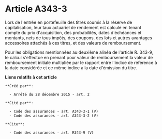 # Article A343-3

Lors de l'entrée en portefeuille des titres soumis à la réserve de capitalisation, leur taux actuariel de rendement est
calculé en tenant compte du prix d'acquisition, des probabilités, dates d'échéances et montants, nets de tous impôts, des
coupons, des lots et autres avantages accessoires attachés à ces titres, et des valeurs de remboursement. 

Pour les obligations mentionnées au deuxième alinéa de l'article R. 343-9, le calcul s'effectue en prenant pour valeur de
remboursement la valeur de remboursement initiale multipliée par le rapport entre l'indice de référence à la date considérée
et ce même indice à la date d'émission du titre.

**Liens relatifs à cet article**

	**Créé par**:

	  - Arrêté du 28 décembre 2015 - art. 2

	**Cité par**:

	  - Code des assurances - art. A343-3-1 (V)
	  - Code des assurances - art. A343-3-2 (V)

	**Cite**:

	  - Code des assurances - art. R343-9 (V)
